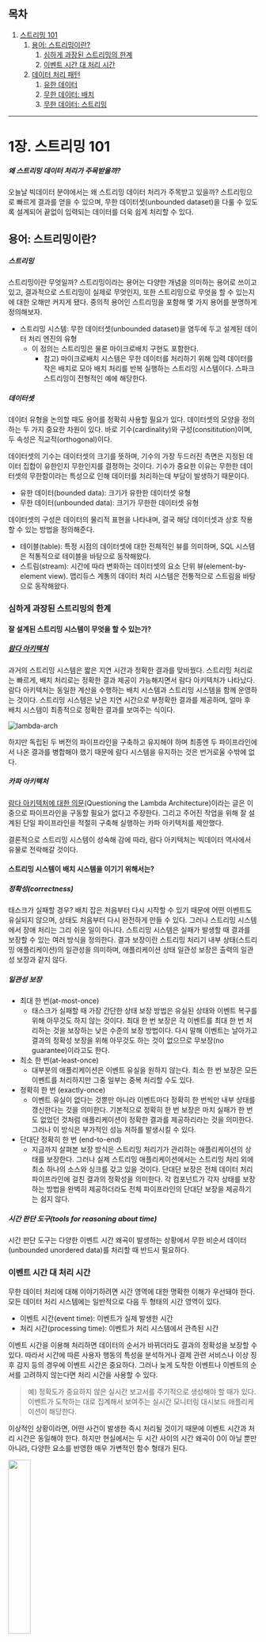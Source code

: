## 목차
1. [스트리밍 101](https://github.com/Hyunhoo-Kwon/streaming-system-study/blob/main/part1/ch1-Streaming101.md#1%EC%9E%A5-%EC%8A%A4%ED%8A%B8%EB%A6%AC%EB%B0%8D-101)
    1. [용어: 스트리밍이란?](https://github.com/Hyunhoo-Kwon/streaming-system-study/blob/main/part1/ch1-Streaming101.md#%EC%9A%A9%EC%96%B4-%EC%8A%A4%ED%8A%B8%EB%A6%AC%EB%B0%8D%EC%9D%B4%EB%9E%80)
        1. [심하게 과장된 스트리밍의 한계](https://github.com/Hyunhoo-Kwon/streaming-system-study/blob/main/part1/ch1-Streaming101.md#%EC%8B%AC%ED%95%98%EA%B2%8C-%EA%B3%BC%EC%9E%A5%EB%90%9C-%EC%8A%A4%ED%8A%B8%EB%A6%AC%EB%B0%8D%EC%9D%98-%ED%95%9C%EA%B3%84)
        2. [이벤트 시간 대 처리 시간](https://github.com/Hyunhoo-Kwon/streaming-system-study/blob/main/part1/ch1-Streaming101.md#%EC%9D%B4%EB%B2%A4%ED%8A%B8-%EC%8B%9C%EA%B0%84-%EB%8C%80-%EC%B2%98%EB%A6%AC-%EC%8B%9C%EA%B0%84)
    3. [데이터 처리 패턴](https://github.com/Hyunhoo-Kwon/streaming-system-study/blob/main/part1/ch1-Streaming101.md#%EB%8D%B0%EC%9D%B4%ED%84%B0-%EC%B2%98%EB%A6%AC-%ED%8C%A8%ED%84%B4)
        1. [유한 데이터](https://github.com/Hyunhoo-Kwon/streaming-system-study/blob/main/part1/ch1-Streaming101.md#%EC%9C%A0%ED%95%9C-%EB%8D%B0%EC%9D%B4%ED%84%B0)
        2. [무한 데이터: 배치](https://github.com/Hyunhoo-Kwon/streaming-system-study/blob/main/part1/ch1-Streaming101.md#%EB%AC%B4%ED%95%9C-%EB%8D%B0%EC%9D%B4%ED%84%B0-%EB%B0%B0%EC%B9%98)
        3. [무한 데이터: 스트리밍](https://github.com/Hyunhoo-Kwon/streaming-system-study/blob/main/part1/ch1-Streaming101.md#%EB%AC%B4%ED%95%9C-%EB%8D%B0%EC%9D%B4%ED%84%B0-%EC%8A%A4%ED%8A%B8%EB%A6%AC%EB%B0%8D)
---

# 1장. 스트리밍 101
##### 왜 스트리밍 데이터 처리가 주목받을까?
오늘날 빅데이터 분야에서는 왜 스트리밍 데이터 처리가 주목받고 있을까? 스트리밍으로 빠르게 결과를 얻을 수 있으며, 무한 데이터셋(unbounded dataset)을 다룰 수 있도록 설계되어 끝없이 입력되는 데이터를 더욱 쉽게 처리할 수 있다.

## 용어: 스트리밍이란?
##### 스트리밍
스트리밍이란 무엇일까? 스트리밍이라는 용어는 다양한 개념을 의미하는 용어로 쓰이고 있고, 결과적으로 스트리밍이 실제로 무엇인지, 또한 스트리밍으로 무엇을 할 수 있는지에 대한 오해만 커지게 됐다. 중의적 용어인 스트리밍을 포함해 몇 가지 용어를 분명하게 정의해보자.
- 스트리밍 시스템: 무한 데이터셋(unbounded dataset)을 염두에 두고 설계된 데이터 처리 엔진의 유형
    - 이 정의는 스트리밍은 물론 마이크로배치 구현도 포함한다.
        - 참고) 마이크로배치 시스템은 무한 데이터를 처리하기 위해 입력 데이터를 작은 배치로 모아 배치 처리를 반복 실행하는 스트리밍 시스템이다. 스파크 스트리밍이 전형적인 예에 해당한다.

##### 데이터셋
데이터 유형을 논의할 때도 용어를 정확히 사용할 필요가 있다. 데이터셋의 모양을 정의하는 두 가지 중요한 차원이 있다. 바로 기수(cardinality)와 구성(consititution)이며, 두 속성은 직교적(orthogonal)이다.

데이터셋의 기수는 데이터셋의 크기를 뜻하며, 기수의 가장 두드러진 측면은 지정된 데이터 집합이 유한인지 무한인지를 결정하는 것이다. 기수가 중요한 이유는 무한한 데이터셋의 무한함이라는 특성으로 인해 데이터를 처리하는데 부담이 발생하기 때문이다.
- 유한 데이터(bounded data): 크기가 유한한 데이터셋 유형
- 무한 데이터(unbounded data): 크기가 무한한 데이터셋 유형

데이터셋의 구성은 데이터의 물리적 표현을 나타내며, 결국 해당 데이터셋과 상호 작용할 수 있는 방법을 정의해준다.
- 테이블(table): 특정 시점의 데이터셋에 대한 전체적인 뷰를 의미하며, SQL 시스템은 적통적으로 테이블을 바탕으로 동작해왔다.
- 스트림(stream): 시간에 따라 변화하는 데이터셋의 요소 단위 뷰(element-by-element view). 맵리듀스 계통의 데이터 처리 시스템은 전통적으로 스트림을 바탕으로 동작해왔다.

### 심하게 과장된 스트리밍의 한계
#### 잘 설계된 스트리밍 시스템이 무엇을 할 수 있는가?
##### [람다 아키텍처](https://www.oreilly.com/library/view/stream-processing-with/9781491974285/ch01.html#fig-lambda-arch)
과거의 스트리밍 시스템은 짧은 지연 시간과 정확한 결과를 맞바꿨다. 스트리밍 처리로는 빠르게, 배치 처리로는 정확한 결과 제공이 가능해지면서 람다 아키텍처가 나타났다. 람다 아키텍처는 동일한 계산을 수행하는 배치 시스템과 스트리밍 시스템을 함께 운영하는 것이다. 스트리밍 시스템은 낮은 지연 시간으로 부정확한 결과를 제공하며, 얼마 후 배치 시스템이 최종적으로 정확한 결과를 보여주는 식이다.

![lambda-arch](https://www.oreilly.com/library/view/stream-processing-with/9781491974285/assets/spaf_0107.png)

하지만 독립된 두 버전의 파이프라인을 구축하고 유지해야 하며 최종엔 두 파이프라인에서 나온 결과를 병합해야 했기 때문에 람다 시스템을 유지하는 것은 번거로울 수밖에 없다.

##### 카파 아키텍처
[람다 아키텍처에 대한 의문](https://www.oreilly.com/radar/questioning-the-lambda-architecture/)(Questioning the Lambda Architecture)이라는 글은 이중으로 파이프라인을 구동할 필요가 없다고 주장한다. 그리고 주어진 작업을 위해 잘 설계된 단일 파이프라인을 적절히 구축해 실행하는 카파 아키텍처를 제안했다.

결론적으로 스트리밍 시스템이 성숙해 감에 따라, 람다 아키텍처는 빅데이터 역사에서 유물로 전락해갈 것이다.

#### 스트리밍 시스템이 배치 시스템을 이기기 위해서는?
##### 정확성(correctness)
태스크가 실패할 경우? 배치 잡은 처음부터 다시 시작할 수 있기 때문에 어떤 이벤트도 유실되지 않으며, 상태도 처음부터 다시 완전하게 만들 수 있다. 그러나 스트리밍 시스템에서 장애 처리는 그리 쉬운 일이 아니다. 스트리밍 시스템은 실패가 발생할 때 결과를 보장할 수 있는 여러 방식을 정의한다. 결과 보장이란 스트리밍 처리기 내부 상태(스트리밍 애플리케이션)의 일관성을 의미하며, 애플리케이션 상태 일관성 보장은 출력의 일관성 보장과 같지 않다.

##### 일관성 보장
- 최대 한 번(at-most-once)
    - 태스크가 실패할 때 가장 간단한 상태 보장 방법은 유실된 상태와 이벤트 복구를 위해 아무것도 하지 않는 것이다. 최대 한 번 보장은 각 이벤트를 최대 한 번 처리하는 것을 보장하는 낮은 수준의 보장 방법이다. 다시 말해 이벤트는 날아가고 결과의 정확성 보장을 위해 아무것도 하는 것이 없으므로 무보장(no guarantee)이라고도 한다.
- 최소 한 번(at-least-once)
    - 대부분의 애플리케이션은 이벤트 유실을 원하지 않는다. 최소 한 번 보장은 모든 이벤트를 처리하지만 그중 일부는 중복 처리할 수도 있다.
- 정확히 한 번 (exactly-once)
    - 이벤트 유실이 없다는 것뿐만 아니라 이벤트마다 정확히 한 번씩만 내부 상태를 갱신한다는 것을 의미한다. 기본적으로 정확히 한 번 보장은 마치 실패가 한 번도 없었던 것처럼 애플리케이션이 정확한 결과를 제공하리라는 것을 의미한다. 그러나 이 방식은 부가적인 성능 저하를 발생시킬 수 있다.
- 단대단 정확히 한 번 (end-to-end)
    - 지금까지 살펴본 보장 방식은 스트리밍 처리기가 관리하는 애플리케이션의 상태를 보장한다. 그러나 실제 스트리밍 애플리케이션에서는 스트리밍 처리 외에 최소 하나의 소스와 싱크를 갖고 있을 것이다. 단대단 보장은 전체 데이터 처리 파이프라인에 걸친 결과의 정확성을 의미한다. 각 컴포넌트가 각자 상태를 보장하는 방법을 완벽히 제공하더라도 전체 파이프라인의 단대단 보장을 제공하기는 쉽지 않다.

##### 시간 판단 도구(tools for reasoning about time)
시간 판단 도구는 다양한 이벤트 시간 왜곡이 발생하는 상황에서 무한 비순서 데이터(unbounded unordered data)를 처리할 때 반드시 필요하다.

### 이벤트 시간 대 처리 시간
무한 데이터 처리에 대해 이야기하려면 시간 영역에 대한 명확한 이해가 우선돼야 한다. 모든 데이터 처리 시스템에는 일반적으로 다음 두 형태의 시간 영역이 있다.
- 이벤트 시간(event time): 이벤트가 실제 발생한 시간
- 처리 시간(processing time): 이벤트가 처리 시스템에서 관측된 시간

이벤트 시간을 이용해 처리하면 데이터의 순서가 바뀌더라도 결과의 정확성을 보장할 수 있다. 따라서 시간에 따른 사용자 행동의 특성을 분석하거나 결제 관련 서비스나 이상 징후 감지 등의 경우에 이벤트 시간은 중요하다. 그러나 늦게 도착한 이벤트나 이벤트의 순서를 고려하지 않는다면 처리 시간을 사용할 수 있다.
> 예) 정확도가 중요하지 않은 실시간 보고서를 주기적으로 생성해야 할 때가 있다. 이벤트가 도착하는 대로 집계해서 보여주는 실시간 모니터링 대시보드 애플리케이션이 해당한다.

이상적인 상황이라면, 어떤 사건이 발생한 즉시 처리될 것이기 때문에 이벤트 시간과 처리 시간은 동일해야 한다. 하지만 현실에서는 두 시간 사이의 시간 왜곡이 0이 아닐 뿐만 아니라, 다양한 요소를 반영한 매우 가변적인 함수 형태가 된다.

<img src = "http://streamingbook.net/static/images/figures/stsy_0101.png" width="30%" height="30%">

무한 데이터셋의 무한함이라는 특성을 다루기 위해 인입되는 데이터를 윈도우(window)라는 단위로 잘라 다룰 수 있는 개념을 제공한다.
- 윈도우: 시간 경계를 기준으로 데이터셋을 유한한 크기의 조각으로 자르는 것

정확성과 이벤트 시간이 중요한 경우라면, 처리 시간으로 윈도우를 나누면 안 되며, 이벤트 시간으로 윈도우를 나눠야 한다. 지금까지 살펴본 이벤트 시간 윈도우에서 중요한 점 하나를 간과했다. 언제 이벤트 시간 윈도우의 완결 시점을 결정할 수 있을까? 다시 말해 어떤 시점 전에 발생한 모든 이벤트가 도착한 것을 확신하기까지 얼마나 많은 시간을 기다려야 할까? 현실적으로 명확히 결정하는 것은 불가능하다. (2장 워터마크에서 더 살펴보자)

## 데이터 처리 패턴
##### 일반적인 데이터 처리 패턴은?
배치와 스트리밍 두 형태의 엔진에서 유한/무한 두 처리 유형을 살펴보자 (마이크로배치 방식은 스트리밍으로 묶어서 다룬다).

### 유한 데이터
유한 데이터 처리는 간단한 개념이라 모든 이에게 친숙하다. 왼쪽 그림은 엔트로피(entropy)로 가득 한 시작 지점을 보여준다. 이 데이터셋을 맵리듀스 같은 데이터 처리 엔진을 통해 처리하고, 오른쪽 그림은 그 결과로 얻은 더 큰 가치를 지닌 새로운 구조화된 데이터셋을 보여준다.

<img src = "http://streamingbook.net/static/images/figures/stsy_0102.png" width="50%" height="50%">

### 무한 데이터: 배치
배치 시스템으로 무한 데이터셋을 처리하기 위해서는 무한 데이터를 배치 처리에 적합한 유한 데이터셋의 집합으로 분할하는 것이 중요하다.

##### 고정 윈도우
배치 엔진을 반복 실행해 무한 데이터셋을 처리하는 가장 일반적인 방법은 그림처럼 입력 데이터를 고정된 크기의 윈도우(fixed window, tumbling window)로 나눈 후 각 윈도우를 분리된 유한 데이터 소스인 것처럼 처리하는 것이다. 그러나 여전히 해결해야 하는 데이터 입력이 완결됐음을 알리는 완결성(completeness)의 문제가 남아 있다. 결국 모든 이벤트 수집을 확인할 때까지 처리를 지연하거나, 데이터가 늦게 도착하면 소속될 윈도우에 대해 전체 배치를 재실행하는 등의 방법으로 이런 문제의 영향을 완화한다.

<img src = "http://streamingbook.net/static/images/figures/stsy_0103.png" width="50%" height="50%">

##### 세션
배치 엔진을 사용해 무한 데이터를 세션(session)처럼 더 정교한 윈도우 전략으로 처리하고자 한다면 접근 방식을 더욱 상세하게 나눌 수 있다. 세션은 보통 세션의 활동 기간(activity)으로 정의되며, 일정 크기의 세션의 비활동 간격(inactivity gap)이 따라오면 끝나는 것으로 볼 수 있다. 일반적인 배치 엔진을 사용해 세션을 계산하면 그림처럼 여러 배치로 나뉘어진 세션이 나타날 수 있다. 이전 배치에 나온 세션을 묶어주기 위한 로직이 필요하지만 이는 복잡도가 증가한다. 따라서 고전적인 배치 엔진을 사용해 세션을 계산하는 것은 바람직하지 않다.

<img src = "http://streamingbook.net/static/images/figures/stsy_0104.png" width="50%" height="50%">

### 무한 데이터: 스트리밍
스트리밍 시스템은 무한 데이터 처리를 위해 제작됐다. 스트리밍 시스템이 다루는 데이터는 다음과 같은 특성을 갖는다.
- 무한 데이터
- 이벤트 시간 기준으로 데이터의 순서가 뒤섞여 있어 이벤트 시간을 기준으로 처리하려면 파이프라인에서 시간 기반의 셔플을 수행해야 하는 데이터
- 다양한 형태의 이벤트 타임 왜곡이 발생해 상수 시간 범위 안에 주어진 이벤트 시간의 대부분의 데이터를 봤다고 확신할 수 없는 데이터

이와 같은 특성의 데이터를 다룰 때 취할 수 있는 몇 가지 접근법이 있다. 우리는 보통 이를 시간 무시(time-agnostic), 근사(approximation), 처리 시간 윈도우(processing time window), 이벤트 시간 윈도우(event time window)의 네 가지로 분류한다.

##### 시간 무시(time-agnostic)
##### 근사(approximation)
##### 처리 시간 윈도우(processing time window)
##### 이벤트 시간 윈도우(event time window)

# Reference
- 람다 아키텍처: https://www.oreilly.com/library/view/stream-processing-with/9781491974285/ch01.html#fig-lambda-arch
- 람다 아키텍처에 대한 의문: https://www.oreilly.com/radar/questioning-the-lambda-architecture/
- 일관성 보장: 아파치 플링크로 하는 스트림 데이터 처리 (파비안 휴스케, 바실리키 칼라브리)
